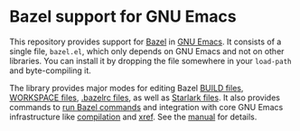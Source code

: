 # Bazel support for GNU Emacs

This repository provides support for [Bazel][] in [GNU Emacs][].  It consists of
a single file, `bazel.el`, which only depends on GNU Emacs and not on other
libraries.  You can install it by dropping the file somewhere in your
`load-path` and byte-compiling it.

The library provides major modes for editing Bazel [BUILD files][], [WORKSPACE
files][], [.bazelrc files][], as well as [Starlark files][].  It also provides
commands to [run Bazel commands][] and integration with core GNU Emacs
infrastructure like [compilation][] and [xref][].  See the [manual][] for
details.

[Bazel]: https://bazel.build/
[GNU Emacs]: https://www.gnu.org/software/emacs/
[BUILD files]: https://bazel.build/concepts/build-files
[WORKSPACE files]: https://bazel.build/concepts/build-ref#workspace
[.bazelrc files]: https://bazel.build/run/bazelrc
[Starlark files]: https://bazel.build/rules/language
[run Bazel commands]: https://bazel.build/run/build
[compilation]: https://www.gnu.org/software/emacs/manual/html_node/emacs/Compilation.html
[xref]: https://www.gnu.org/software/emacs/manual/html_node/emacs/Xref.html
[manual]: manual.org
